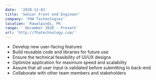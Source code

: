 ```yaml
---
date:  '2020-12-01'
title: 'Senior Front end Engineer'
company: 'FHA Technologies'
location: 'Rawalpindi, PK'
range: ' December 2020 - Present'
url: 'http://fhatechnology.com/'
---
```


- Develop new user-facing features
- Build reusable code and libraries for future use
- Ensure the technical feasibility of UI/UX designs
- Optimize application for maximum speed and scalability
- Assure that all user input is validated before submitting to back-end
- Collaborate with other team members and stakeholders